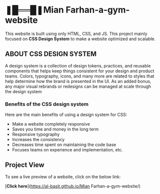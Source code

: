 # ❚█══█❚Mian Farhan-a-gym-website

This website is built using only HTML, CSS, and JS. This project mainly focused on **CSS Design System** to make a website optimized and scalable.

## ABOUT CSS DESIGN SYSTEM

A design system is a collection of design tokens, practices, and reusable components that helps keep things consistent for your design and product teams. Colors, typography, icons, and many more are related to styles that help determine how the brand is presented in the UI. As an added bonus, any major visual rebrands or redesigns can be managed at scale through the design system

### Benefits of the CSS design system

Here are the main benefits of using a design system for CSS:

- Make a website completely responsive
- Saves you time and money in the long term
- Responsive typography
- Increases the consistency
- Decreases time spent on maintaining the code base
- Focuses teams on experience and implementation, etc.

## Project View

To see a live preview of a website, click on the below link:

[**Click here**](https://al-basit.github.io/Mian Farhan-a-gym-website/)
